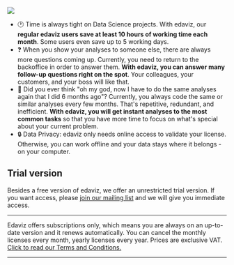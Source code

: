 
<a href="mailto:info@edaviz.com?subject=I want to purchase edaviz&body=Hi,%0D%0A%0D%0AI want to purchase x monthly/annual licenses of edaviz.%0D%0A%0D%0ABest regards"><img src="https://edaviz-assets.s3.eu-central-1.amazonaws.com/2019-07-18 edaviz_pricing.png" /></a>

- :clock1: Time is always tight on Data Science projects. With edaviz, our **regular edaviz users save at least 10 hours of working time each month**. Some users even save up to 5 working days.
- :question: When you show your analyses to someone else, there are always more questions coming up. Currently, you need to return to the backoffice in order to answer them. **With edaviz, you can answer many follow-up questions right on the spot**. Your colleagues, your customers, and your boss will like that.
- :repeat: Did you ever think "oh my god, now I have to do the same analyses again that I did 6 months ago"? Currently, you always code the same or similar analyses every few months. That's repetitive, redundant, and inefficient. **With edaviz, you will get instant analyses to the most common tasks** so that you have more time to focus on what's special about your current problem.
- :lock: Data Privacy: edaviz only needs online access to validate your license. Otherwise, you can work offline and your data stays where it belongs - on your computer.

## Trial version

Besides a free version of edaviz, we offer an unrestricted trial version. If you want access, please [join our mailing list](http://eepurl.com/go6Zlj) and we will give you immediate access.

---------

Edaviz offers subscriptions only, which means you are always on an up-to-date version and it renews automatically.
You can cancel the monthly licenses every month, yearly licenses every year. Prices are exclusive VAT. [Click to read our Terms and Conditions.](https://github.com/tkrabel/edaviz/blob/master/eula.md)

---------
